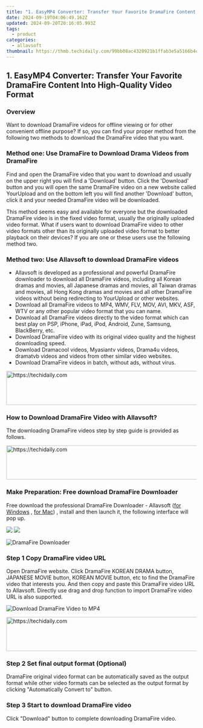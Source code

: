 ```yaml
---
title: "1. EasyMP4 Converter: Transfer Your Favorite DramaFire Content Into High-Quality Video Format"
date: 2024-09-19T04:06:49.162Z
updated: 2024-09-20T20:16:05.993Z
tags:
  - product
categories:
  - allavsoft
thumbnail: https://thmb.techidaily.com/99bb08ac4320921b1ffab3e5a5166b4c117aac2cf8ab3a2d0b2277eb6b26d486.jpg
---
```


## 1. EasyMP4 Converter: Transfer Your Favorite DramaFire Content Into High-Quality Video Format

### Overview

Want to download DramaFire videos for offline viewing or for other convenient offline purpose? If so, you can find your proper method from the following two methods to download the DramaFire video that you want.

### Method one: Use DramaFire to Download Drama Videos from DramaFire

Find and open the DramaFire video that you want to download and usually on the upper right you will find a 'Download' button. Click the 'Download' button and you will open the same DramaFire video on a new website called YourUpload and on the bottom left you will find another 'Download' button, click it and your needed DramaFire video will be downloaded.

This method seems easy and available for everyone but the downloaded DramaFire video is in the fixed video format, usually the originally uploaded video format. What if users want to download DramaFire video to other video formats other than its originally uploaded video format to better playback on their devices? If you are one or these users use the following method two.

### Method two: Use Allavsoft to download DramaFire videos

* Allavsoft is developed as a professional and powerful DramaFire downloader to download all DramaFire videos, including all Korean dramas and movies, all Japanese dramas and movies, all Taiwan dramas and movies, all Hong Kong dramas and movies and all other DramaFire videos without being redirecting to YourUpload or other websites.
* Download all DramaFire videos to MP4, WMV, FLV, MOV, AVI, MKV, ASF, WTV or any other popular video format that you can name.
* Download all DramaFire videos directly to the video format which can best play on PSP, iPhone, iPad, iPod, Android, Zune, Samsung, BlackBerry, etc.
* Download DramaFire video with its original video quality and the highest downloading speed.
* Download Dramacool videos, Myasiantv videos, Drama4u videos, dramatvb videos and videos from other similar video websites.
* Download DramaFire videos in batch, without ads, without virus.

<!-- affiliate ads begin -->
<a href="https://appsumo.8odi.net/c/5597632/2037335/7443" target="_top" id="2037335">
  <img src="//a.impactradius-go.com/display-ad/7443-2037335" border="0" alt="https://techidaily.com" width="728" height="90"/>
</a>
<img height="0" width="0" src="https://appsumo.8odi.net/i/5597632/2037335/7443" style="position:absolute;visibility:hidden;" border="0" />
<!-- affiliate ads end -->

### How to Download DramaFire Video with Allavsoft?

The downloading DramaFire videos step by step guide is provided as follows.

<!-- affiliate ads begin -->
<a href="https://zebaoaffiliateprogram.pxf.io/c/5597632/2137976/21526" target="_top" id="2137976">
  <img src="//a.impactradius-go.com/display-ad/21526-2137976" border="0" alt="https://techidaily.com" width="728" height="90"/>
</a>
<img height="0" width="0" src="https://zebaoaffiliateprogram.pxf.io/i/5597632/2137976/21526" style="position:absolute;visibility:hidden;" border="0" />
<!-- affiliate ads end -->

### Make Preparation: Free download DramaFire Downloader

Free download the professional DramaFire Downloader - Allavsoft ([for Windows](https://tools.techidaily.com/allavsoft/products/) , [for Mac](https://tools.techidaily.com/allavsoft/products/)) , install and then launch it, the following interface will pop up.

[![](https://www.allavsoft.com/how-to/../images/how-to/free-download-win.jpg)](https://tools.techidaily.com/allavsoft/products/) [![](https://www.allavsoft.com/how-to/../images/how-to/free-download-mac.jpg)](https://tools.techidaily.com/allavsoft/products/)

![DramaFire Downloader](https://www.allavsoft.com/how-to/../images/allavsoft/screen-shot-600.jpg)

### Step 1 Copy DramaFire video URL

Open DramaFire website. Click DramaFire KOREAN DRAMA button, JAPANESE MOVIE button, KOREAN MOVIE button, etc to find the DramaFire video that interests you. And then copy and paste this DramaFire video URL to Allavsoft. Directly use drag and drop function to import DramaFire video URL is also supported.

![Download DramaFire Video to MP4](https://www.allavsoft.com/how-to/../images/how-to/download-rtmp-video/download-rtmp-video.jpg)

<!-- affiliate ads begin -->
<a href="https://appsumo.8odi.net/c/5597632/2144310/7443" target="_top" id="2144310">
  <img src="//a.impactradius-go.com/display-ad/7443-2144310" border="0" alt="https://techidaily.com" width="728" height="90"/>
</a>
<img height="0" width="0" src="https://appsumo.8odi.net/i/5597632/2144310/7443" style="position:absolute;visibility:hidden;" border="0" />
<!-- affiliate ads end -->

### Step 2 Set final output format (Optional)

DramaFire original video format can be automatically saved as the output format while other video formats can be selected as the output format by clicking "Automatically Convert to" button.

### Step 3 Start to download DramaFire video

Click "Download" button to complete downloading DramaFire video.

<ins class="adsbygoogle"
     style="display:block"
     data-ad-format="autorelaxed"
     data-ad-client="ca-pub-7571918770474297"
     data-ad-slot="1223367746"></ins>

<ins class="adsbygoogle"
     style="display:block"
     data-ad-client="ca-pub-7571918770474297"
     data-ad-slot="8358498916"
     data-ad-format="auto"
     data-full-width-responsive="true"></ins>



